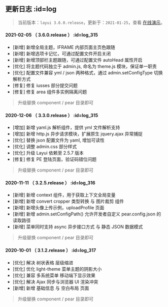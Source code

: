 ## 更新日志   :id=log

> 当前版本：`layui 3.6.0.release`，更新于：`2021-01-25`，查看 [在线演示](http://layui.pearadmin.com)。


#### 2021-02-05 （ 3.6.0.release ）   :id=log_315

- [新增] 新增全局主题，IFRAME 内部页面主页色跟随
- [新增] 新增选项卡记忆，可通过配置文件开启关闭
- [新增] 新增顶部栏主题跟随，可通过配置文件 autoHead 属性开启
- [优化] 将主题代码独立于 admin.js, 命名为 theme.js 模块，保证单一职责
- [优化] 配置文件兼容 yml / json 两种格式，通过 admin.setConfigType 切换解析方式
- [修复] 修复 iusses 部分提交问题
- [修复] 修复 area 组件多实例隔离问题

> 升级替换 component / pear 目录即可

#### 2020-12-06 （ 3.3.0.release ）   :id=log_315

- [增加] 新增 yaml.js 解析组件，提供 yml 文件解析支持
- [增加] 新增 http.js 异步请求模块，扩展原生 jquery.ajax 异常捕捉
- [优化] 替换 json 配置文件为 yaml, 增加可读性
- [优化] 调整 admin.css 部分样式
- [优化] 升级 Layui 依赖至 2.5.7 版本
- [修复] 修复 PE 登陆页面，验证码错位问题

> 升级替换 component / pear 目录即可

#### 2020-11-11 （ 3.2.5.release ）   :id=log_316

- [新增] 新增 context 组件，用于获取上下文全局变量
- [新增] 新增 convert cropper 类型转换 与 图片裁剪 组件
- [新增] 新增头像上传示例，uploadProfile 页面
- [新增] 新增 admin.setConfigPath() 允许开发者自定义 pear.config.json 的读取路径
- [新增] 菜单同时支持 async 异步接口方式 与 静态 JSON 数据模式

> 升级替换 component / pear 目录即可

#### 2020-10-01 （ 3.1.2.release ）   :id=log_317

- [优化] 解决 树状表格 层级缩进
- [优化] 优化 light-theme 菜单主题的阴影大小
- [优化] 兼容 多系统菜单 移动端下显示效果
- [优化]  解决 Ajax 同步与浏览器 UI 渲染冲突
- [新增] 新增 基础信息 与 空白布局 页面

> 升级替换 component / pear 目录即可
